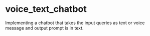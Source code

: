 # voice_text_chatbot
Implementing a chatbot that takes the input queries as text or voice message and output prompt is in text. 
